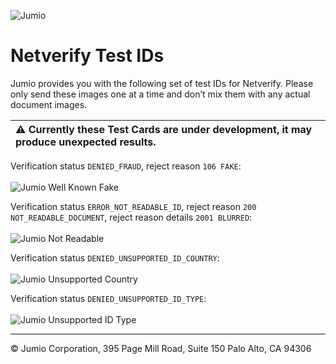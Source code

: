 ![Jumio](/images/netverify.jpg)

# Netverify Test IDs

Jumio provides you with the following set of test IDs for Netverify. Please only send these images one at a time and don’t mix them with any actual document images.

|⚠️ Currently these Test Cards are under development, it may produce unexpected results.
|:----------|

Verification status `DENIED_FRAUD`, reject reason `106 FAKE`:<br><br>
![Jumio Well Known Fake](/images/well_known_fake.png)

Verification status `ERROR_NOT_READABLE_ID`, reject reason `200 NOT_READABLE_DOCUMENT`, reject reason details `2001 BLURRED`:<br><br>
![Jumio Not Readable](/images/not_readable_doc.png)

Verification status `DENIED_UNSUPPORTED_ID_COUNTRY`:<br><br>
![Jumio Unsupported Country](/images/unsupported_country.png)

Verification status `DENIED_UNSUPPORTED_ID_TYPE`:<br><br>
![Jumio Unsupported ID Type](/images/unsupported_doc_type.png)


---
&copy; Jumio Corporation, 395 Page Mill Road, Suite 150 Palo Alto, CA 94306
